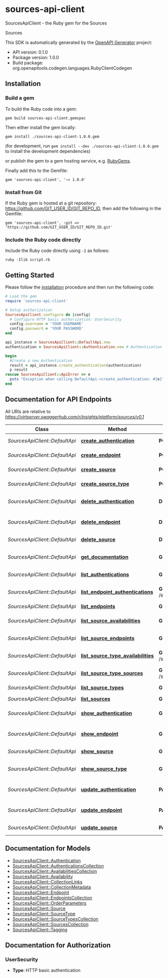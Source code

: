 # sources-api-client

SourcesApiClient - the Ruby gem for the Sources

Sources

This SDK is automatically generated by the [OpenAPI Generator](https://openapi-generator.tech) project:

- API version: 0.1.0
- Package version: 1.0.0
- Build package: org.openapitools.codegen.languages.RubyClientCodegen

## Installation

### Build a gem

To build the Ruby code into a gem:

```shell
gem build sources-api-client.gemspec
```

Then either install the gem locally:

```shell
gem install ./sources-api-client-1.0.0.gem
```
(for development, run `gem install --dev ./sources-api-client-1.0.0.gem` to install the development dependencies)

or publish the gem to a gem hosting service, e.g. [RubyGems](https://rubygems.org/).

Finally add this to the Gemfile:

    gem 'sources-api-client', '~> 1.0.0'

### Install from Git

If the Ruby gem is hosted at a git repository: https://github.com/GIT_USER_ID/GIT_REPO_ID, then add the following in the Gemfile:

    gem 'sources-api-client', :git => 'https://github.com/GIT_USER_ID/GIT_REPO_ID.git'

### Include the Ruby code directly

Include the Ruby code directly using `-I` as follows:

```shell
ruby -Ilib script.rb
```

## Getting Started

Please follow the [installation](#installation) procedure and then run the following code:
```ruby
# Load the gem
require 'sources-api-client'

# Setup authorization
SourcesApiClient.configure do |config|
  # Configure HTTP basic authorization: UserSecurity
  config.username = 'YOUR USERNAME'
  config.password = 'YOUR PASSWORD'
end

api_instance = SourcesApiClient::DefaultApi.new
authentication = SourcesApiClient::Authentication.new # Authentication | Authentication attributes to create

begin
  #Create a new Authentication
  result = api_instance.create_authentication(authentication)
  p result
rescue SourcesApiClient::ApiError => e
  puts "Exception when calling DefaultApi->create_authentication: #{e}"
end

```

## Documentation for API Endpoints

All URIs are relative to *https://virtserver.swaggerhub.com/r/insights/platform/sources/v0.1*

Class | Method | HTTP request | Description
------------ | ------------- | ------------- | -------------
*SourcesApiClient::DefaultApi* | [**create_authentication**](docs/DefaultApi.md#create_authentication) | **POST** /authentications | Create a new Authentication
*SourcesApiClient::DefaultApi* | [**create_endpoint**](docs/DefaultApi.md#create_endpoint) | **POST** /endpoints | Create a new Endpoint
*SourcesApiClient::DefaultApi* | [**create_source**](docs/DefaultApi.md#create_source) | **POST** /sources | Create a new Source
*SourcesApiClient::DefaultApi* | [**create_source_type**](docs/DefaultApi.md#create_source_type) | **POST** /source_types | Create a new SourceType
*SourcesApiClient::DefaultApi* | [**delete_authentication**](docs/DefaultApi.md#delete_authentication) | **DELETE** /authentications/{id} | Delete an existing Authentication
*SourcesApiClient::DefaultApi* | [**delete_endpoint**](docs/DefaultApi.md#delete_endpoint) | **DELETE** /endpoints/{id} | Delete an existing Endpoint
*SourcesApiClient::DefaultApi* | [**delete_source**](docs/DefaultApi.md#delete_source) | **DELETE** /sources/{id} | Delete an existing Source
*SourcesApiClient::DefaultApi* | [**get_documentation**](docs/DefaultApi.md#get_documentation) | **GET** /openapi.json | Return this API document in JSON format
*SourcesApiClient::DefaultApi* | [**list_authentications**](docs/DefaultApi.md#list_authentications) | **GET** /authentications | List Authentications
*SourcesApiClient::DefaultApi* | [**list_endpoint_authentications**](docs/DefaultApi.md#list_endpoint_authentications) | **GET** /endpoints/{id}/authentications | List Authentications for Endpoint
*SourcesApiClient::DefaultApi* | [**list_endpoints**](docs/DefaultApi.md#list_endpoints) | **GET** /endpoints | List Endpoints
*SourcesApiClient::DefaultApi* | [**list_source_availabilities**](docs/DefaultApi.md#list_source_availabilities) | **GET** /sources/{id}/availabilities | List Availabilities for Source
*SourcesApiClient::DefaultApi* | [**list_source_endpoints**](docs/DefaultApi.md#list_source_endpoints) | **GET** /sources/{id}/endpoints | List Endpoints for Source
*SourcesApiClient::DefaultApi* | [**list_source_type_availabilities**](docs/DefaultApi.md#list_source_type_availabilities) | **GET** /source_types/{id}/availabilities | List Availabilities for SourceType
*SourcesApiClient::DefaultApi* | [**list_source_type_sources**](docs/DefaultApi.md#list_source_type_sources) | **GET** /source_types/{id}/sources | List Sources for SourceType
*SourcesApiClient::DefaultApi* | [**list_source_types**](docs/DefaultApi.md#list_source_types) | **GET** /source_types | List SourceTypes
*SourcesApiClient::DefaultApi* | [**list_sources**](docs/DefaultApi.md#list_sources) | **GET** /sources | List Sources
*SourcesApiClient::DefaultApi* | [**show_authentication**](docs/DefaultApi.md#show_authentication) | **GET** /authentications/{id} | Show an existing Authentication
*SourcesApiClient::DefaultApi* | [**show_endpoint**](docs/DefaultApi.md#show_endpoint) | **GET** /endpoints/{id} | Show an existing Endpoint
*SourcesApiClient::DefaultApi* | [**show_source**](docs/DefaultApi.md#show_source) | **GET** /sources/{id} | Show an existing Source
*SourcesApiClient::DefaultApi* | [**show_source_type**](docs/DefaultApi.md#show_source_type) | **GET** /source_types/{id} | Show an existing SourceType
*SourcesApiClient::DefaultApi* | [**update_authentication**](docs/DefaultApi.md#update_authentication) | **PATCH** /authentications/{id} | Update an existing Authentication
*SourcesApiClient::DefaultApi* | [**update_endpoint**](docs/DefaultApi.md#update_endpoint) | **PATCH** /endpoints/{id} | Update an existing Endpoint
*SourcesApiClient::DefaultApi* | [**update_source**](docs/DefaultApi.md#update_source) | **PATCH** /sources/{id} | Update an existing Source


## Documentation for Models

 - [SourcesApiClient::Authentication](docs/Authentication.md)
 - [SourcesApiClient::AuthenticationsCollection](docs/AuthenticationsCollection.md)
 - [SourcesApiClient::AvailabilitiesCollection](docs/AvailabilitiesCollection.md)
 - [SourcesApiClient::Availability](docs/Availability.md)
 - [SourcesApiClient::CollectionLinks](docs/CollectionLinks.md)
 - [SourcesApiClient::CollectionMetadata](docs/CollectionMetadata.md)
 - [SourcesApiClient::Endpoint](docs/Endpoint.md)
 - [SourcesApiClient::EndpointsCollection](docs/EndpointsCollection.md)
 - [SourcesApiClient::OrderParameters](docs/OrderParameters.md)
 - [SourcesApiClient::Source](docs/Source.md)
 - [SourcesApiClient::SourceType](docs/SourceType.md)
 - [SourcesApiClient::SourceTypesCollection](docs/SourceTypesCollection.md)
 - [SourcesApiClient::SourcesCollection](docs/SourcesCollection.md)
 - [SourcesApiClient::Tagging](docs/Tagging.md)


## Documentation for Authorization


### UserSecurity

- **Type**: HTTP basic authentication


